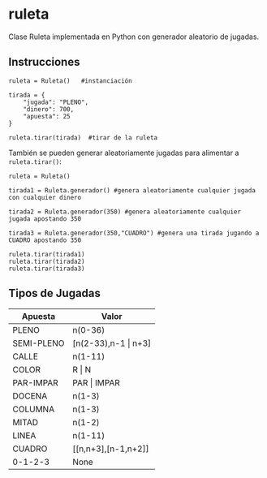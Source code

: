 # ruleta

Clase Ruleta implementada en Python con generador aleatorio de jugadas.

## Instrucciones

```
ruleta = Ruleta()   #instanciación

tirada = {
    "jugada": "PLENO",
    "dinero": 700,
    "apuesta": 25        
}

ruleta.tirar(tirada)  #tirar de la ruleta
```

También se pueden generar aleatoriamente jugadas para alimentar a `ruleta.tirar()`:

```
ruleta = Ruleta()

tirada1 = Ruleta.generador() #genera aleatoriamente cualquier jugada con cualquier dinero

tirada2 = Ruleta.generador(350) #genera aleatoriamente cualquier jugada apostando 350

tirada3 = Ruleta.generador(350,"CUADRO") #genera una tirada jugando a CUADRO apostando 350

ruleta.tirar(tirada1)
ruleta.tirar(tirada2)
ruleta.tirar(tirada3)
```

## Tipos de Jugadas


| Apuesta     | Valor                 |
| ---         | ---                   |
| PLENO       | n(0-36)               |
| SEMI-PLENO  | [n(2-33),n-1 \| n+3]  |
| CALLE       | n(1-11)               |
| COLOR       | R \| N                |
| PAR-IMPAR   | PAR \| IMPAR          |
| DOCENA      | n(1-3)                |
| COLUMNA     | n(1-3)                |
| MITAD       | n(1-2)                |
| LINEA       | n(1-11)               |
| CUADRO      | [[n,n+3],[n-1,n+2]]   |
| 0-1-2-3     | None                  |